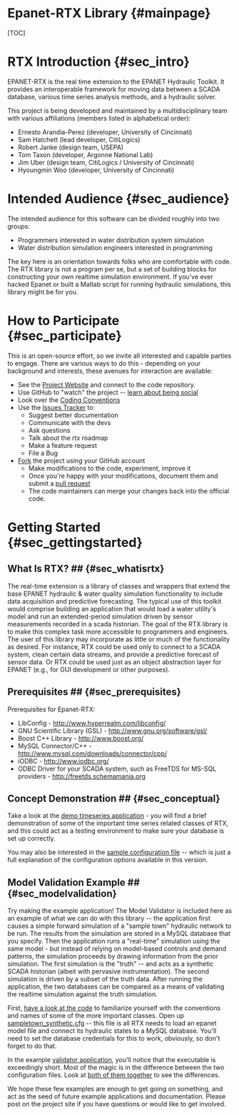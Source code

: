 Epanet-RTX Library                        {#mainpage}
==========

[TOC]

RTX Introduction					{#sec_intro}
============
EPANET-RTX is the real time extension to the EPANET Hydraulic Toolkit. It provides an interoperable framework for moving data between a SCADA database, various time series analysis methods, and a hydraulic solver.

This project is being developed and maintained by a multidisciplinary team with various affiliations (members listed in alphabetical order):
 
 - Ernesto Arandia-Perez (developer, University of Cincinnati)
 - Sam Hatchett (lead developer, CitiLogics)
 - Robert Janke (design team, USEPA)
 - Tom Taxon (developer, Argonne National Lab)
 - Jim Uber (design team, CitiLogics / University of Cincinnati)
 - Hyoungmin Woo (developer, University of Cincinnati)
 
Intended Audience				{#sec_audience}
=================
 The intended audience for this software can be divided roughly into two groups:
 
 - Programmers interested in water distribution system simulation
 - Water distribution simulation engineers interested in programming
 
 The key here is an orientation towards folks who are comfortable with code. The RTX library is not a program per se, but a set of building blocks for constructing your own realtime simulation environment. If you've ever hacked Epanet or built a Matlab script for running hydraulic simulations, this library might be for you.
 
How to Participate				{#sec_participate}
================== 
 This is an open-source effort, so we invite all interested and capable parties to engage. There are various ways to do this - depending on your background and interests, these avenues for interaction are available:
 
- See the [Project Website](https://github.com/OpenWaterAnalytics/epanet-rtx) and connect to the code repository.
- Use GitHub to "watch" the project -- [learn about being social](https://help.github.com/articles/be-social)
- Look over the [Coding Conventions](conventions.html)
- Use the [Issues Tracker](https://github.com/OpenWaterAnalytics/epanet-rtx/issues) to:
	+ Suggest better documentation
	+ Communicate with the devs
	+ Ask questions
	+ Talk about the rtx roadmap
	+ Make a feature request
	+ File a Bug
- [Fork](https://help.github.com/articles/fork-a-repo) the project using your GitHub account
	+ Make modifications to the code, experiment, improve it
	+ Once you're happy with your modifications, document them and submit a [pull request](https://help.github.com/articles/using-pull-requests)
	+ The code maintainers can merge your changes back into the official code.
	
 
 
Getting Started					{#sec_gettingstarted}
===============
## What Is RTX? ##							{#sec_whatisrtx}
The real-time extension is a library of classes and wrappers that extend the base EPANET hydraulic & water quality simulation functionality to include data acquisition and predictive forecasting. The typical use of this toolkit would comprise building an application that would load a water utility's model and run an extended-period simulation driven by sensor measurements recorded in a scada historian. The goal of the RTX library is to make this complex task more accessible to programmers and engineers.
The user of this library may incorporate as little or much of the functionality as desired. For instance, RTX could be used only to connect to a SCADA system, clean certain data streams, and provide a predictive forecast of sensor data. Or RTX could be used just as an object abstraction layer for EPANET (e.g., for GUI development or other purposes).
 
## Prerequisites ##							{#sec_prerequisites}
Prerequisites for Epanet-RTX:
 
 - LibConfig - http://www.hyperrealm.com/libconfig/
 - GNU Scientific Library (GSL) - http://www.gnu.org/software/gsl/
 - Boost C++ Library - http://www.boost.org/
 - MySQL Connector/C++ - http://www.mysql.com/downloads/connector/cpp/
 - iODBC - http://www.iodbc.org/
 - ODBC Driver for your SCADA system, such as FreeTDS for MS-SQL providers - http://freetds.schemamania.org
 
## Concept Demonstration ##					{#sec_conceptual}
Take a look at the [demo timeseries application](demo_ts.html) - you will find a brief demonstration of some of the important time series related classes of RTX, and this could act as a testing environment to make sure your database is set up correctly.
 
You may also be interested in the [sample configuration file](sampleconfig.html) -- which is just a full explanation of the configuration options available in this version.
 
## Model Validation Example ##				{#sec_modelvalidation}
Try making the example application! The Model Validator is included here as an example of what we can do with this library -- the application first causes a simple forward simulation of a "sample town" hydraulic network to be run. The results from the simulation are stored in a MySQL database that you specify. Then the application runs a "real-time" simulation using the same model - but instead of relying on model-based controls and demand patterns, the simulation proceeds by drawing information from the prior simulation. The first simulation is the "truth" -- and acts as a synthetic SCADA historian (albeit with pervasive instrumentation). The second simulation is driven by a subset of the truth data. After running the application, the two databases can be compared as a means of validating the realtime simulation against the truth simulation.
 
 First, [have a look at the code](validation_code.html) to familiarize yourself with the conventions and names of some of the more important classes. Open up [sampletown_synthetic.cfg](validation_config_synthetic.html) -- this file is all RTX needs to load an epanet model file and connect its hydraulic states to a MySQL database. You'll need to set the database credentials for this to work, obviously, so don't forget to do that.
 
 In the example [validator application](validation_code.html), you'll notice that the executable is exceedingly short. Most of the magic is in the difference between the two configuration files. Look at [both of them together](validation_config_comparison.html) to see the differences.
 
 We hope these few examples are enough to get going on something, and act as the seed of future example applications and documentation. Please post on the project site if you have questions or would like to get involved.